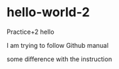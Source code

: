 # hello-world-2
Practice+2
hello

I am trying to follow Github manual

some difference with the instruction
